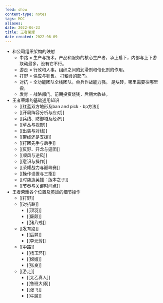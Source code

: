 ```yaml
---
feed: show
content-type: notes
tags: MOC
aliases: 
date: 2022-06-23
title: 王者荣耀
date created: 2022-06-09
---
```

- 和公司组织架构的映射
	- 中路 = 生产与技术。产品和服务的核心生产者，承上启下，内部与上下游联动最多，没有它不行。
	- 游走 = 行政和人事。组织之间的润滑剂和催化剂的作用。
	- 打野 = 供应与销售。 打粮食的部门。
	- 对抗 = 全功能团队全栈团队。单兵作战能力强。 是块砖，哪里需要往哪里搬，
	- 发育 = 战略部门。前期投资烧钱，后期大收益。
- 王者荣耀的基础通用知识
	- [[红蓝双方地形及ban and pick - bp方法]]
	- [[开局阵容分析与应对]]
	- [[兵线、防御塔及经济]]
	- [[草丛与视野]]
	- [[出装与对线]]
	- [[带线还是支援]]
	- [[打团先手与后手]]
	- [[反野、开龙与逼团]]
	- [[顺风与逆风]]
	- [[意识与操作]]
	- [[荣耀战力与巅峰赛]]
	- [[操作设置与三指]]
	- [[时势造英雄：版本之子]]
	- [[节奏与关键时间点]]
- 王者荣耀各个位置及英雄的细节操作
	- [[打野]]
	- [[对抗路]]
		- [[项羽]]
		- [[廉颇]]
		- [[猪八戒]]
	- [[发育路]]
		- [[后羿]]
		- [[李元芳]]
	- [[中路]]
		- [[杨玉环]]
		- [[嫦娥]]
		- [[张良]]
	- [[游走]]
		- [[太乙真人]]
		- [[鲁班大师]]
		- [[张飞]]
		- [[牛魔]]

